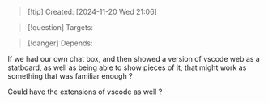 
>[!tip] Created: [2024-11-20 Wed 21:06]

>[!question] Targets: 

>[!danger] Depends: 

If we had our own chat box, and then showed a version of vscode web as a statboard, as well as being able to show pieces of it, that might work as something that was familiar enough ?

Could have the extensions of vscode as well ?